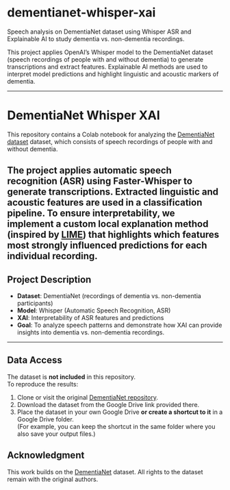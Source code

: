 # dementianet-whisper-xai
Speech analysis on DementiaNet dataset using Whisper ASR and Explainable AI to study dementia vs. non-dementia recordings.

This project applies OpenAI’s Whisper model to the DementiaNet dataset (speech recordings of people with and without dementia) to generate transcriptions and extract features. Explainable AI methods are used to interpret model predictions and highlight linguistic and acoustic markers of dementia. 

---

# DementiaNet Whisper XAI
This repository contains a Colab notebook for analyzing the [DementiaNet dataset](https://github.com/shreyasgite/dementianet) dataset, which consists of speech recordings of people with and without dementia.

The project applies automatic speech recognition (ASR) using **Faster-Whisper** to generate transcriptions. Extracted linguistic and acoustic features are used in a classification pipeline.
To ensure interpretability, we implement a custom local explanation method (inspired by [LIME](https://arxiv.org/pdf/1602.04938)) that highlights which features most strongly influenced predictions for each individual recording.
---

## Project Description
- **Dataset**: DementiaNet (recordings of dementia vs. non-dementia participants)  
- **Model**: Whisper (Automatic Speech Recognition, ASR)  
- **XAI**: Interpretability of ASR features and predictions  
- **Goal**: To analyze speech patterns and demonstrate how XAI can provide insights into dementia vs. non-dementia recordings.  

---

## Data Access
The dataset is **not included** in this repository.  
To reproduce the results:

1. Clone or visit the original [DementiaNet repository](https://github.com/shreyasgite/dementianet).  
2. Download the dataset from the Google Drive link provided there.
3. Place the dataset in your own Google Drive **or create a shortcut to it** in a Google Drive folder.  
   (For example, you can keep the shortcut in the same folder where you also save your output files.)

## Acknowledgment

This work builds on the  [DementiaNet](https://github.com/shreyasgite/dementianet) dataset.
All rights to the dataset remain with the original authors.

